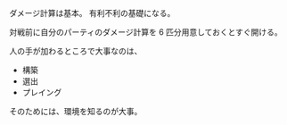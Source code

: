 ダメージ計算は基本。
有利不利の基礎になる。

対戦前に自分のパーティのダメージ計算を 6 匹分用意しておくとすぐ開ける。

人の手が加わるところで大事なのは、

-   構築
-   選出
-   プレイング

そのためには、環境を知るのが大事。

